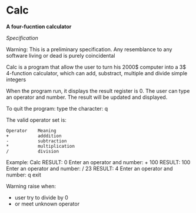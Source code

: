 
# Calc

**A four-fucntion calculator**

*Specification*

Warning: This is a preliminary specification. Any resemblance to any software living or dead is purely coincidental

Calc is a program that allow the user to turn his 2000$ computer into a 3$ 4-function calculator, which can add, substract, multiple and divide simple integers

When the program run, it displays the result register is 0. The user can type an operator and number. The result will be updated and displayed. 

To quit the program: type the character: q

The valid operator set is:

	Operator	Meaning
	+			adddition
	-			subtraction
	*			multiplication
	/			division

Example:
Calc
RESULT:		0
Enter an operator and number:	+ 100
RESULT:		100
Enter an operator and number:	/ 23
RESULT: 	4
Enter an operator and number: q
exit

Warning raise when:
- user try to divide by 0
- or meet unknown operator
